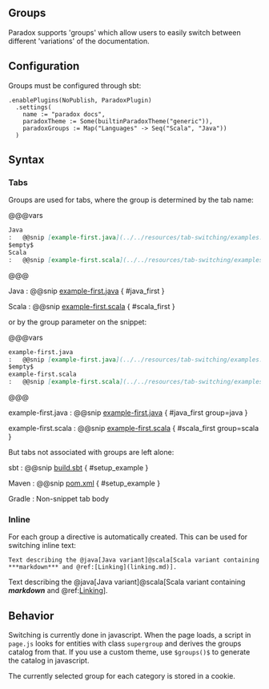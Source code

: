 Groups
------

Paradox supports 'groups' which allow users to easily switch between different
'variations' of the documentation.

## Configuration

Groups must be configured through sbt:

```
.enablePlugins(NoPublish, ParadoxPlugin)
  .settings(
    name := "paradox docs",
    paradoxTheme := Some(builtinParadoxTheme("generic")),
    paradoxGroups := Map("Languages" -> Seq("Scala", "Java"))
  )
```

## Syntax

### Tabs

Groups are used for tabs, where the group is determined by the tab name:

@@@vars
```markdown
Java
:   @@snip [example-first.java](../../resources/tab-switching/examples.java) { #java_first }
$empty$
Scala
:   @@snip [example-first.scala](../../resources/tab-switching/examples.scala) { #scala_first }
```
@@@

Java
:   @@snip [example-first.java](../../resources/tab-switching/examples.java) { #java_first }

Scala
:   @@snip [example-first.scala](../../resources/tab-switching/examples.scala) { #scala_first }

or by the group parameter on the snippet:

@@@vars
```markdown
example-first.java
:   @@snip [example-first.java](../../resources/tab-switching/examples.java) { #java_first group=java }
$empty$
example-first.scala
:   @@snip [example-first.scala](../../resources/tab-switching/examples.scala) { #scala_first group=scala }
```
@@@

example-first.java
:   @@snip [example-first.java](../../resources/tab-switching/examples.java) { #java_first group=java }

example-first.scala
:   @@snip [example-first.scala](../../resources/tab-switching/examples.scala) { #scala_first group=scala }


But tabs not associated with groups are left alone:

sbt
:   @@snip [build.sbt](../../resources/build.sbt) { #setup_example }

Maven
:   @@snip [pom.xml](../../resources/pom.xml) { #setup_example }

Gradle
:   Non-snippet tab body


### Inline

For each group a directive is automatically created. This can be used for
switching inline text:

```
Text describing the @java[Java variant]@scala[Scala variant containing ***markdown*** and @ref:[Linking](linking.md)].
```

Text describing the @java[Java variant]@scala[Scala variant containing ***markdown*** and @ref:[Linking](linking.md)].


## Behavior

Switching is currently done in javascript. When the page loads, a script in
`page.js` looks for entities with class `supergroup` and derives the groups
catalog from that. If you use a custom theme, use `$groups()$` to generate
the catalog in javascript.

The currently selected group for each category is stored in a cookie.
